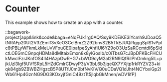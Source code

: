 <script>
	import ViewApp from '$lib/ViewApp.svelte'
</script>

# Counter
This example shows how to create an app with a counter.

::bagawork-project[app&link&code&baga=eNqFUk1rg0AQ/Ssy9KDEiKE3IYcmh9JDoaQ5tNRAFp20Ut2V3ZEmlf3vXeO3CelBmZ2Z92bnvS2B5TkEJUQiRgggSplS1vPpIc8tPBLyWFkmLkMeUvVFouCE0lpafpeSyAhfiUl6YZ9oO3UzSaRCcmtdI6pSldctLOEGmCGnpqHDMa8dMltaixEmxn8x8ylGosIb/c0iTbsG7cJBpDFKBcFHCUkMwcIFzrJKnfOS4II4HAzpGwR+G7+bWO9cyM2aI2RN9lQfRiIPhOmkrg5lL+pjkUzl3Igf5UVfSRpL5HZdCmlrCDwyP3t/V3bL6b3jqeQX7YXjtp1rkRYZV23+kiqk84gb9ZBWBZHgzcB5P8UTfJ0m0bfNvKlV/Q0uCDaVQ1dJht4NCYbxiGp2lWb61Hp4GznNG9DG3KOxyjfGniC49ztTt5jlqbGkMnen/wDV1ifP]